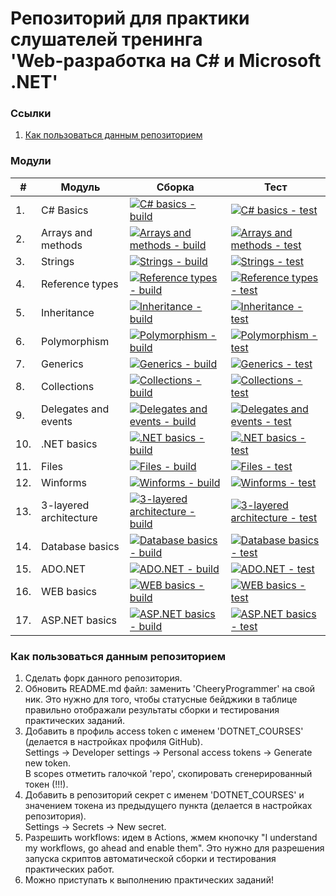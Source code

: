 # Репозиторий для практики слушателей тренинга<br/>'Web-разработка на C# и Microsoft .NET'

### Ссылки
1. [Как пользоваться данным репозиторием](https://github.com/CheeryProgrammer/dotnet-courses-2021-1/edit/master/README.md#howtouse)

### Модули
|#|Модуль | Сборка | Тест|
---|---|---|---
|1.|C# Basics|[![C# basics - build](https://github.com/CheeryProgrammer/dotnet-courses-2021-1/workflows/C%23%20basics%20-%20build/badge.svg)][c-sharp-basics-build] | [![C# basics - test](https://github.com/CheeryProgrammer/dotnet-courses-2021-1/workflows/C%23%20basics%20-%20test/badge.svg)][c-sharp-basics-test]|
|2.|Arrays and methods|[![Arrays and methods - build](https://github.com/CheeryProgrammer/dotnet-courses-2021-1/workflows/Arrays%20and%20methods%20-%20build/badge.svg)][arrays-and-methods-build]|[![Arrays and methods - test](https://github.com/CheeryProgrammer/dotnet-courses-2021-1/workflows/Arrays%20and%20methods%20-%20test/badge.svg)][arrays-and-methods-test]|
|3.|Strings|[![Strings - build](https://github.com/CheeryProgrammer/dotnet-courses-2021-1/workflows/Strings%20-%20build/badge.svg)][strings-build]|[![Strings - test](https://github.com/CheeryProgrammer/dotnet-courses-2021-1/workflows/Strings%20-%20test/badge.svg)][strings-test]|
|4.|Reference types|[![Reference types - build](https://github.com/CheeryProgrammer/dotnet-courses-2021-1/workflows/Reference%20types%20-%20build/badge.svg)][reference-types-build]|[![Reference types - test](https://github.com/CheeryProgrammer/dotnet-courses-2021-1/workflows/Reference%20types%20-%20test/badge.svg)][reference-types-test]|
|5.|Inheritance|[![Inheritance - build](https://github.com/CheeryProgrammer/dotnet-courses-2021-1/workflows/Inheritance%20-%20build/badge.svg)][inheritance-build]|[![Inheritance - test](https://github.com/CheeryProgrammer/dotnet-courses-2021-1/workflows/Inheritance%20-%20test/badge.svg)][inheritance-test]|
|6.|Polymorphism|[![Polymorphism - build](https://github.com/CheeryProgrammer/dotnet-courses-2021-1/workflows/Polymorphism%20-%20build/badge.svg)][polymorphism-build]|[![Polymorphism - test](https://github.com/CheeryProgrammer/dotnet-courses-2021-1/workflows/Polymorphism%20-%20test/badge.svg)][polymorphism-test]|
|7.|Generics|[![Generics - build](https://github.com/CheeryProgrammer/dotnet-courses-2021-1/workflows/Generics%20-%20build/badge.svg)][generics-build]|[![Generics - test](https://github.com/CheeryProgrammer/dotnet-courses-2021-1/workflows/Generics%20-%20test/badge.svg)][generics-test]|
|8.|Collections|[![Collections - build](https://github.com/CheeryProgrammer/dotnet-courses-2021-1/workflows/Collections%20-%20build/badge.svg)][collections-build]|[![Collections - test](https://github.com/CheeryProgrammer/dotnet-courses-2021-1/workflows/Collections%20-%20test/badge.svg)][collections-test]|
|9.|Delegates and events|[![Delegates and events - build](https://github.com/CheeryProgrammer/dotnet-courses-2021-1/workflows/Delegates%20and%20events%20-%20build/badge.svg)][delegates-and-events-build]|[![Delegates and events - test](https://github.com/CheeryProgrammer/dotnet-courses-2021-1/workflows/Delegates%20and%20events%20-%20test/badge.svg)][delegates-and-events-test]|
|10.|.NET basics|[![.NET basics - build](https://github.com/CheeryProgrammer/dotnet-courses-2021-1/workflows/.NET%20basics%20-%20build/badge.svg)][dotnet-basics-build]|[![.NET basics - test](https://github.com/CheeryProgrammer/dotnet-courses-2021-1/workflows/.NET%20basics%20-%20test/badge.svg)][dotnet-basics-test]|
|11.|Files|[![Files - build](https://github.com/CheeryProgrammer/dotnet-courses-2021-1/workflows/Files%20-%20build/badge.svg)][files-build]|[![Files - test](https://github.com/CheeryProgrammer/dotnet-courses-2021-1/workflows/Files%20-%20test/badge.svg)][files-test]|
|12.|Winforms|[![Winforms - build](https://github.com/CheeryProgrammer/dotnet-courses-2021-1/workflows/Winforms%20-%20build/badge.svg)][winforms-build]|[![Winforms - test](https://github.com/CheeryProgrammer/dotnet-courses-2021-1/workflows/Winforms%20-%20test/badge.svg)][winforms-test]|
|13.|3-layered architecture|[![3-layered architecture - build](https://github.com/CheeryProgrammer/dotnet-courses-2021-1/workflows/3-layered%20architecture%20-%20build/badge.svg)][3-layered-architecture-build]|[![3-layered architecture - test](https://github.com/CheeryProgrammer/dotnet-courses-2021-1/workflows/3-layered%20architecture%20-%20test/badge.svg)][3-layered-architecture-test]|
|14.|Database basics|[![Database basics - build](https://github.com/CheeryProgrammer/dotnet-courses-2021-1/workflows/Database%20basics%20-%20build/badge.svg)][database-basics-build]|[![Database basics - test](https://github.com/CheeryProgrammer/dotnet-courses-2021-1/workflows/Database%20basics%20-%20test/badge.svg)][database-basics-test]|
|15.|ADO.NET|[![ADO.NET - build](https://github.com/CheeryProgrammer/dotnet-courses-2021-1/workflows/ADO.NET%20-%20build/badge.svg)][ado-net-build]|[![ADO.NET - test](https://github.com/CheeryProgrammer/dotnet-courses-2021-1/workflows/ADO.NET%20-%20test/badge.svg)][ado-net-test]|
|16.|WEB basics|[![WEB basics - build](https://github.com/CheeryProgrammer/dotnet-courses-2021-1/workflows/WEB%20basics%20-%20build/badge.svg)][web-basics-build]|[![WEB basics - test](https://github.com/CheeryProgrammer/dotnet-courses-2021-1/workflows/WEB%20basics%20-%20test/badge.svg)][web-basics-test]|
|17.|ASP.NET basics|[![ASP.NET basics - build](https://github.com/CheeryProgrammer/dotnet-courses-2021-1/workflows/ASP.NET%20basics%20-%20build/badge.svg)][asp-net-basics-build]|[![ASP.NET basics - test](https://github.com/CheeryProgrammer/dotnet-courses-2021-1/workflows/ASP.NET%20basics%20-%20test/badge.svg)][asp-net-basics-test]|

### <a name="howtouse"></a>Как пользоваться данным репозиторием
1. Сделать форк данного репозитория.
2. Обновить README.md файл: заменить 'CheeryProgrammer' на свой ник. Это нужно для того, чтобы статусные бейджики в таблице правильно отображали результаты сборки и тестирования практических заданий.
3. Добавить в профиль access token с именем 'DOTNET_COURSES' (делается в настройках профиля GitHub).<br/>
Settings -> Developer settings -> Personal access tokens -> Generate new token.<br/>
В scopes отметить галочкой 'repo', скопировать сгенерированный токен (!!!).
4. Добавить в репозиторий секрет с именем 'DOTNET_COURSES' и значением токена из предыдущего пункта (делается в настройках репозитория).<br/>
Settings -> Secrets -> New secret.
5. Разрешить workflows: идем в Actions, жмем кнопочку "I understand my workflows, go ahead and enable them". Это нужно для разрешения запуска скриптов автоматической сборки и тестирования практических работ.
6. Можно приступать к выполнению практических заданий!


[c-sharp-basics-build]: https://github.com/CheeryProgrammer/dotnet-courses-2021-1/actions?query=workflow%3A%22C%23+Basics+-+build%22
[c-sharp-basics-test]: https://github.com/CheeryProgrammer/dotnet-courses-2021-1/actions?query=workflow%3A%22C%23+Basics+-+test%22

[arrays-and-methods-build]: https://github.com/CheeryProgrammer/dotnet-courses-2021-1/actions?query=workflow%3A%22Arrays+and+methods+-+build%22
[arrays-and-methods-test]: https://github.com/CheeryProgrammer/dotnet-courses-2021-1/actions?query=workflow%3A%22Arrays+and+methods+-+test%22

[strings-build]: https://github.com/CheeryProgrammer/dotnet-courses-2021-1/actions?query=workflow%3A%22Strings+-+build%22
[strings-test]: https://github.com/CheeryProgrammer/dotnet-courses-2021-1/actions?query=workflow%3A%22Strings+-+test%22

[reference-types-build]: https://github.com/CheeryProgrammer/dotnet-courses-2021-1/actions?query=workflow%3A%22Reference+types+-+build%22
[reference-types-test]: https://github.com/CheeryProgrammer/dotnet-courses-2021-1/actions?query=workflow%3A%22Reference+types+-+test%22

[inheritance-build]: https://github.com/CheeryProgrammer/dotnet-courses-2021-1/actions?query=workflow%3A%22Inheritance+-+build%22
[inheritance-test]: https://github.com/CheeryProgrammer/dotnet-courses-2021-1/actions?query=workflow%3A%22Inheritance+-+test%22

[polymorphism-build]: https://github.com/CheeryProgrammer/dotnet-courses-2021-1/actions?query=workflow%3A%22Polymorphism+-+build%22
[polymorphism-test]: https://github.com/CheeryProgrammer/dotnet-courses-2021-1/actions?query=workflow%3A%22Polymorphism+-+test%22

[generics-build]: https://github.com/CheeryProgrammer/dotnet-courses-2021-1/actions?query=workflow%3A%22Generics+-+build%22
[generics-test]: https://github.com/CheeryProgrammer/dotnet-courses-2021-1/actions?query=workflow%3A%22Generics+-+test%22

[collections-build]: https://github.com/CheeryProgrammer/dotnet-courses-2021-1/actions?query=workflow%3A%22Collections+-+build%22
[collections-test]: https://github.com/CheeryProgrammer/dotnet-courses-2021-1/actions?query=workflow%3A%22Collections+-+test%22

[delegates-and-events-build]: https://github.com/CheeryProgrammer/dotnet-courses-2021-1/actions?query=workflow%3A%22Delegates+and+events+-+build%22
[delegates-and-events-test]: https://github.com/CheeryProgrammer/dotnet-courses-2021-1/actions?query=workflow%3A%22Delegates+and+events+-+test%22

[dotnet-basics-build]: https://github.com/CheeryProgrammer/dotnet-courses-2021-1/actions?query=workflow%3A%22.NET+basics+-+build%22
[dotnet-basics-test]: https://github.com/CheeryProgrammer/dotnet-courses-2021-1/actions?query=workflow%3A%22.NET+basics+-+test%22

[files-build]: https://github.com/CheeryProgrammer/dotnet-courses-2021-1/actions?query=workflow%3A%22Files+-+build%22
[files-test]: https://github.com/CheeryProgrammer/dotnet-courses-2021-1/actions?query=workflow%3A%22Files+-+test%22

[winforms-build]: https://github.com/CheeryProgrammer/dotnet-courses-2021-1/actions?query=workflow%3A%22Winforms+-+build%22
[winforms-test]: https://github.com/CheeryProgrammer/dotnet-courses-2021-1/actions?query=workflow%3A%22Winforms+-+test%22

[3-layered-architecture-build]: https://github.com/CheeryProgrammer/dotnet-courses-2021-1/actions?query=workflow%3A%223-layered+architecture+-+build%22
[3-layered-architecture-test]: https://github.com/CheeryProgrammer/dotnet-courses-2021-1/actions?query=workflow%3A%223-layered+architecture+-+test%22

[database-basics-build]: https://github.com/CheeryProgrammer/dotnet-courses-2021-1/actions?query=workflow%3A%22Database+basics+-+build%22
[database-basics-test]: https://github.com/CheeryProgrammer/dotnet-courses-2021-1/actions?query=workflow%3A%22Database+basics+-+test%22

[ado-net-build]: https://github.com/CheeryProgrammer/dotnet-courses-2021-1/actions?query=workflow%3A%22ADO.NET+-+build%22
[ado-net-test]: https://github.com/CheeryProgrammer/dotnet-courses-2021-1/actions?query=workflow%3A%22ADO.NET+-+test%22

[web-basics-build]: https://github.com/CheeryProgrammer/dotnet-courses-2021-1/actions?query=workflow%3A%22WEB+basics+-+build%22
[web-basics-test]: https://github.com/CheeryProgrammer/dotnet-courses-2021-1/actions?query=workflow%3A%22WEB+basics+-+test%22

[asp-net-basics-build]: https://github.com/CheeryProgrammer/dotnet-courses-2021-1/actions?query=workflow%3A%22ASP.NET+basics+-+build%22
[asp-net-basics-test]: https://github.com/CheeryProgrammer/dotnet-courses-2021-1/actions?query=workflow%3A%22ASP.NET+basics+-+test%22
